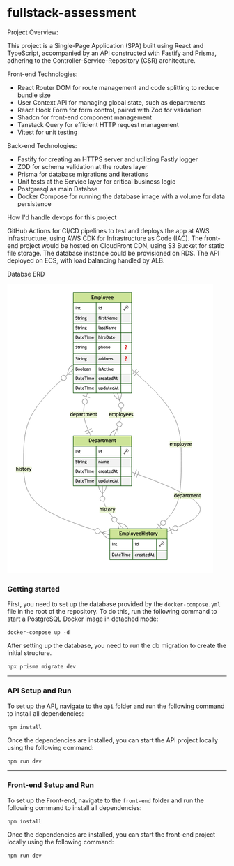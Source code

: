 # fullstack-assessment

Project Overview:

This project is a Single-Page Application (SPA) built using React and TypeScript, accompanied by an API constructed with Fastify and Prisma, adhering to the Controller-Service-Repository (CSR) architecture.

Front-end Technologies:

* React Router DOM for route management and code splitting to reduce bundle size
* User Context API for managing global state, such as departments
* React Hook Form for form control, paired with Zod for validation
* Shadcn for front-end component management
* Tanstack Query for efficient HTTP request management
* Vitest for unit testing

Back-end Technologies:

* Fastify for creating an HTTPS server and utilizing Fastly logger
* ZOD for schema validation at the routes layer
* Prisma for database migrations and iterations
* Unit tests at the Service layer for critical business logic
* Postgresql as main Databse
* Docker Compose for running the database image with a volume for data persistence

How I'd handle devops for this project

GitHub Actions for CI/CD pipelines to test and deploys the app at AWS infrastructure, using AWS CDK for Infrastructure as Code (IAC).
The front-end project would be hosted on CloudFront CDN, using S3 Bucket for static file storage.
The database instance could be provisioned on RDS.
The API deployed on ECS, with load balancing handled by ALB.

Databse ERD

![DB ERD](./api//ERD.png)

### Getting started

First, you need to set up the database provided by the `docker-compose.yml` file in the root of the repository.
To do this, run the following command to start a PostgreSQL Docker image in detached mode:

```console
docker-compose up -d
```

After setting up the database, you need to run the db migration to create the initial structure.

```console
npx prisma migrate dev
```
---
### API Setup and Run

To set up the API, navigate to the `api` folder and run the following command to install all dependencies:
```console
npm install
```

Once the dependencies are installed, you can start the API project locally using the following command:
```console
npm run dev
```
---
### Front-end Setup and Run
To set up the Front-end, navigate to the `front-end` folder and run the following command to install all dependencies:
```console
npm install
```

Once the dependencies are installed, you can start the front-end project locally using the following command:
```console
npm run dev
````

